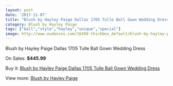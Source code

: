 ```yaml
---
layout: post
date: '2017-11-07'
title: "Blush by Hayley Paige Dallas 1705 Tulle Ball Gown Wedding Dress"
category: Blush by Hayley Paige
tags: ["ball","style","hayley","unique","special"]
image: http://www.eudances.com/16450-thickbox_default/blush-by-hayley-paige-dallas-1705-tulle-ball-gown-wedding-dress.jpg
---
```

Blush by Hayley Paige Dallas 1705 Tulle Ball Gown Wedding Dress

On Sales: **$445.99**
<a href="https://www.eudances.com/en/blush-by-hayley-paige/4843-blush-by-hayley-paige-dallas-1705-tulle-ball-gown-wedding-dress.html"><amp-img layout="responsive" width="600" height="600" src="//www.eudances.com/16450-thickbox_default/blush-by-hayley-paige-dallas-1705-tulle-ball-gown-wedding-dress.jpg" alt="Blush by Hayley Paige Dallas 1705 Tulle Ball Gown Wedding Dress 0" /></a>
<a href="https://www.eudances.com/en/blush-by-hayley-paige/4843-blush-by-hayley-paige-dallas-1705-tulle-ball-gown-wedding-dress.html"><amp-img layout="responsive" width="600" height="600" src="//www.eudances.com/16455-thickbox_default/blush-by-hayley-paige-dallas-1705-tulle-ball-gown-wedding-dress.jpg" alt="Blush by Hayley Paige Dallas 1705 Tulle Ball Gown Wedding Dress 1" /></a>
<a href="https://www.eudances.com/en/blush-by-hayley-paige/4843-blush-by-hayley-paige-dallas-1705-tulle-ball-gown-wedding-dress.html"><amp-img layout="responsive" width="600" height="600" src="//www.eudances.com/16454-thickbox_default/blush-by-hayley-paige-dallas-1705-tulle-ball-gown-wedding-dress.jpg" alt="Blush by Hayley Paige Dallas 1705 Tulle Ball Gown Wedding Dress 2" /></a>
<a href="https://www.eudances.com/en/blush-by-hayley-paige/4843-blush-by-hayley-paige-dallas-1705-tulle-ball-gown-wedding-dress.html"><amp-img layout="responsive" width="600" height="600" src="//www.eudances.com/16453-thickbox_default/blush-by-hayley-paige-dallas-1705-tulle-ball-gown-wedding-dress.jpg" alt="Blush by Hayley Paige Dallas 1705 Tulle Ball Gown Wedding Dress 3" /></a>
<a href="https://www.eudances.com/en/blush-by-hayley-paige/4843-blush-by-hayley-paige-dallas-1705-tulle-ball-gown-wedding-dress.html"><amp-img layout="responsive" width="600" height="600" src="//www.eudances.com/16452-thickbox_default/blush-by-hayley-paige-dallas-1705-tulle-ball-gown-wedding-dress.jpg" alt="Blush by Hayley Paige Dallas 1705 Tulle Ball Gown Wedding Dress 4" /></a>
<a href="https://www.eudances.com/en/blush-by-hayley-paige/4843-blush-by-hayley-paige-dallas-1705-tulle-ball-gown-wedding-dress.html"><amp-img layout="responsive" width="600" height="600" src="//www.eudances.com/16451-thickbox_default/blush-by-hayley-paige-dallas-1705-tulle-ball-gown-wedding-dress.jpg" alt="Blush by Hayley Paige Dallas 1705 Tulle Ball Gown Wedding Dress 5" /></a>

Buy it: [Blush by Hayley Paige Dallas 1705 Tulle Ball Gown Wedding Dress](https://www.eudances.com/en/blush-by-hayley-paige/4843-blush-by-hayley-paige-dallas-1705-tulle-ball-gown-wedding-dress.html "Blush by Hayley Paige Dallas 1705 Tulle Ball Gown Wedding Dress")

View more: [Blush by Hayley Paige](https://www.eudances.com/en/90-blush-by-hayley-paige "Blush by Hayley Paige")